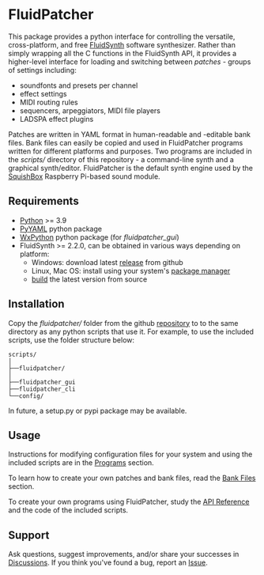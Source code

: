 # FluidPatcher

This package provides a python interface for controlling the versatile, cross-platform, and free [FluidSynth](http://www.fluidsynth.org) software synthesizer. Rather than simply wrapping all the C functions in the FluidSynth API, it provides a higher-level interface for loading and switching between *patches* - groups of settings including:

- soundfonts and presets per channel
- effect settings
- MIDI routing rules
- sequencers, arpeggiators, MIDI file players
- LADSPA effect plugins

Patches are written in YAML format in human-readable and -editable bank files. Bank files can easily be copied and used in FluidPatcher programs written for different platforms and purposes. Two programs are included in the *scripts/* directory of this repository - a command-line synth and a graphical synth/editor. FluidPatcher is the default synth engine used by the [SquishBox](https://www.geekfunklabs.com/products/squishbox) Raspberry Pi-based sound module.

## Requirements

- [Python](https://www.python.org/downloads/) >= 3.9
- [PyYAML](https://pypi.org/project/PyYAML/) python package
- [WxPython](https://wxpython.org/pages/downloads/) python package (for *fluidpatcher_gui*)
- FluidSynth >= 2.2.0, can be obtained in various ways depending on platform:
    - Windows: download latest [release](https://github.com/FluidSynth/fluidsynth/releases) from github
    - Linux, Mac OS: install using your system's [package manager](https://github.com/FluidSynth/fluidsynth/wiki/Download)
    - [build](https://github.com/FluidSynth/fluidsynth/wiki/BuildingWithCMake) the latest version from source

## Installation

Copy the *fluidpatcher/* folder from the github [repository](https://github.com/GeekFunkLabs/fluidpatcher) to to the same directory as any python scripts that use it. For example, to use the included scripts, use the folder structure below:

```
scripts/
│
├──fluidpatcher/
│
├──fluidpatcher_gui
├──fluidpatcher_cli
└──config/
```

In future, a setup.py or pypi package may be available.

## Usage

Instructions for modifying configuration files for your system and using the included scripts are in the [Programs](programs.md) section.

To learn how to create your own patches and bank files, read the [Bank Files](bank_files.md) section.

To create your own programs using FluidPatcher, study the [API Reference](api_reference.md) and the code of the included scripts.

## Support

Ask questions, suggest improvements, and/or share your successes in [Discussions](https://github.com/GeekFunkLabs/fluidpatcher/discussions). If you think you've found a bug, report an [Issue](https://github.com/GeekFunkLabs/fluidpatcher/issues).

